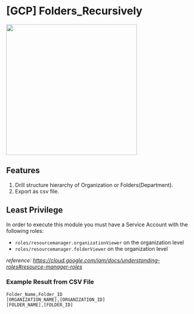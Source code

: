 # [GCP] Folders_Recursively

<img src="https://download.logo.wine/logo/Google_Cloud_Platform/Google_Cloud_Platform-Logo.wine.png" width="350px">


## Features

1. Drill structure hierarchy of Organization or Folders(Department).
2. Export as csv file.

## Least Privilege

In order to execute this module you must have a Service Account with the
following roles:

- `roles/resourcemanager.organizationViewer` on the organization level
- `roles/resourcemanager.folderViewer` on the organization level

_reference: <https://cloud.google.com/iam/docs/understanding-roles#resource-manager-roles>_

### Example Result from CSV File
```
Folder_Name,Folder_ID
[ORGANIZATION_NAME],[ORGANIZATION_ID]
[FOLDER_NAME],[FOLDER_ID]
```
